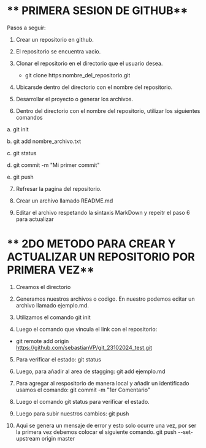 # **    PRIMERA SESION DE GITHUB**

Pasos a seguir:
1. Crear un repositorio en github.
2. El repositorio se encuentra vacio.
3. Clonar el repositorio en el directorio que el usuario desea.

   * git clone https:nombre_del_repositorio.git
   
4. Ubicarsde dentro del directorio con el nombre del repositorio.
5. Desarrollar el proyecto o generar los archivos.
6. Dentro del directorio con el nombre del repositorio, utilizar los siguientes comandos

  a. git init

  b. git add nombre_archivo.txt

  c. git status

  d. git commit -m "Mi primer commit"

  e. git push

7. Refresar la pagina del repositorio.

8. Crear un archivo llamado README.md

9. Editar el archivo respetando la sintaxis MarkDown y repeitr el paso 6 para actualizar

# **    2DO METODO PARA CREAR Y ACTUALIZAR UN REPOSITORIO POR PRIMERA VEZ**

1. Creamos el directorio

2. Generamos nuestros archivos o codigo. En nuestro podemos editar un archivo llamado ejemplo.md.

3. Utilizamos el comando git init

4. Luego el comando que vincula el link con el repositorio:

  * git remote add origin https://github.com/sebastianVP/git_23102024_test.git
    
5. Para verificar el estado: git status

6. Luego, para añadir al area de stagging: git add ejemplo.md

7. Para agregar al respositorio de manera local y añadir un identificado usamos el comando: git commit -m "1er Comentario"

8. Luego el comando git status para verificar el estado.

9. Luego para subir nuestros cambios: git push

10. Aqui se genera un mensaje de error y esto solo ocurre una vez, por ser la primera vez debemos colocar el siguiente comando. git push --set-upstream origin master
